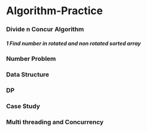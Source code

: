 Algorithm-Practice
==================
### Divide n Concur Algorithm
##### 1 Find number in rotated and non rotated sorted array 
### Number Problem
### Data Structure
### DP
### Case Study
### Multi threading and Concurrency